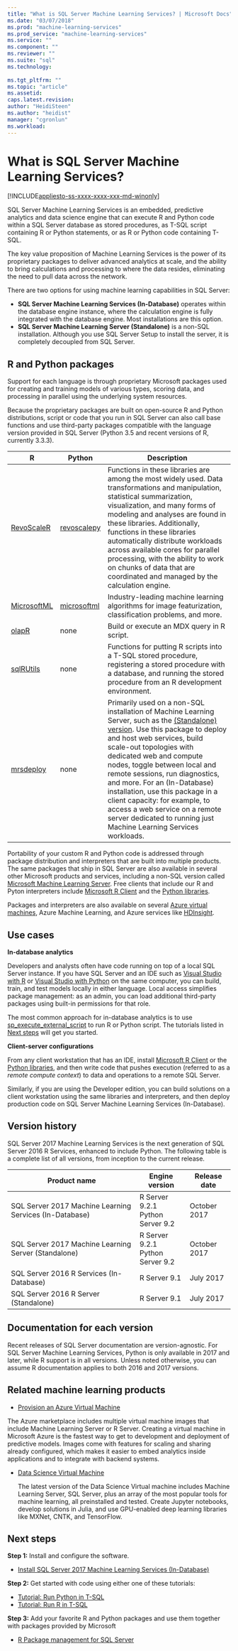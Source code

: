 ```yaml
---
title: "What is SQL Server Machine Learning Services? | Microsoft Docs"
ms.date: "03/07/2018"
ms.prod: "machine-learning-services"
ms.prod_service: "machine-learning-services"
ms.service: ""
ms.component: ""
ms.reviewer: ""
ms.suite: "sql"
ms.technology: 
  
ms.tgt_pltfrm: ""
ms.topic: "article"
ms.assetid: 
caps.latest.revision: 
author: "HeidiSteen"
ms.author: "heidist"
manager: "cgronlun"
ms.workload: 
---
```

# What is SQL Server Machine Learning Services?
[!INCLUDE[appliesto-ss-xxxx-xxxx-xxx-md-winonly](../includes/appliesto-ss-xxxx-xxxx-xxx-md-winonly.md)]

SQL Server Machine Learning Services is an embedded, predictive analytics and data science engine that can execute R and Python code within a SQL Server database as stored procedures, as T-SQL script containing R or Python statements, or as R or Python code containing T-SQL. 

The key value proposition of Machine Learning Services is the power of its proprietary packages to deliver advanced analytics at scale, and the ability to bring calculations and processing to where the data resides, eliminating the need to pull data across the network.

There are two options for using machine learning capabilities in SQL Server: 

+ **SQL Server Machine Learning Services (In-Database)** operates within the database engine instance, where the calculation engine is fully integrated with the database engine. Most installations are this option.
+ **SQL Server Machine Learning Server (Standalone)** is a non-SQL installation. Although you use SQL Server Setup to install the server, it is completely decoupled from SQL Server.

## R and Python packages

Support for each language is through proprietary Microsoft packages used for creating and training models of various types, scoring data, and processing in parallel using the underlying system resources.

Because the proprietary packages are built on open-source R and Python distributions, script or code that you run in SQL Server can also call base functions and use third-party packages compatible with the language version provided in SQL Server (Python 3.5 and recent versions of R, currently 3.3.3).

| R  | Python | Description |
|-----------|----------------|-------------|
| [RevoScaleR](r/revoscaler-overview.md) | [revoscalepy](python/what-is-revoscalepy.md)   | Functions in these libraries are among the most widely used. Data transformations and manipulation, statistical summarization, visualization, and many forms of modeling and analyses are found in these libraries. Additionally, functions in these libraries automatically distribute workloads across available cores for parallel processing, with the ability to work on chunks of data that are coordinated and managed by the calculation engine. |
| [MicrosoftML](using-the-microsoftml-package.md) | [microsoftml](https://docs.microsoft.com/machine-learning-server/python-reference/microsoftml/microsoftml-package) | Industry-leading machine learning algorithms for image featurization, classification problems, and more. |
| [olapR](r/how-to-create-mdx-queries-using-olapr.md) | none | Build or execute an MDX query in R script.
| [sqlRUtils](r/generating-an-r-stored-procedure-for-r-code-using-the-sqlrutils-package.md) | none | Functions for putting R scripts into a T-SQL stored procedure, registering a stored procedure with a database, and running the stored procedure from an R development environment.
| [mrsdeploy](operationalization-with-mrsdeploy.md) | none | Primarily used on a non-SQL installation of Machine Learning Server, such as the [(Standalone) version](r/r-server-standalone.md). Use this package to deploy and host web services, build scale-out topologies with dedicated web and compute nodes, toggle between local and remote sessions, run diagnostics, and more. For an (In-Database) installation, use this package in a client capacity: for example, to access a web service on a remote server dedicated to running just Machine Learning Services workloads. |

Portability of your custom R and Python code is addressed through package distribution and interpreters that are built into multiple products. The same packages that ship in SQL Server are also available in several other Microsoft products and services, including a non-SQL version called [Microsoft Machine Learning Server](https://docs.microsoft.com/machine-learning-server/). Free clients that include our R and Pyton interpreters include [Microsoft R Client](https://docs.microsoft.com/machine-learning-server/r-client/what-is-microsoft-r-client) and the [Python libraries](https://docs.microsoft.com/machine-learning-server/install/python-libraries-interpreter).

Packages and interpreters are also available on several [Azure virtual machines](https://docs.microsoft.com/machine-learning-server/install/machine-learning-server-azure-vm-on-linux), Azure Machine Learning, and Azure services like [HDInsight](https://docs.microsoft.com/machine-learning-server/install/machine-learning-server-on-azure-hdinsight). 


## Use cases

**In-database analytics**

Developers and analysts often have code running on top of a local SQL Server instance. If you have SQL Server and an IDE such as [Visual Studio with R](https://docs.microsoft.com/visualstudio/rtvs/) or [Visual Studio with Python](https://docs.microsoft.com/visualstudio/python/installing-python-support-in-visual-studio) on the same computer, you can build, train, and test models locally in either language. Local access simplifies package management: as an admin, you can load additional third-party packages using built-in permissions for that role.

The most common approach for in-database analytics is to use [sp_execute_external_script](../relational-databases/system-stored-procedures/sp-execute-external-script-transact-sql.md) to run R or Python script. The tutorials listed in [Next steps](#next-steps) will get you started.

**Client-server configurations**

From any client workstation that has an IDE, install [Microsoft R Client](https://docs.microsoft.com/machine-learning-server/r-client/what-is-microsoft-r-client) or the [Python libraries](https://docs.microsoft.com/machine-learning-server/install/python-libraries-interpreter), and then write code that pushes execution (referred to as a *remote compute context*) to data and operations to a remote SQL Server. 

Similarly, if you are using the Developer edition, you can build solutions on a client workstation using the same libraries and interpreters, and then deploy production code on SQL Server Machine Learning Services (In-Database). 

## Version history

SQL Server 2017 Machine Learning Services is the next generation of SQL Server 2016 R Services, enhanced to include Python. The following table is a complete list of all versions, from inception to the current release. 

| Product name | Engine version | Release date |
|--------------|---------|--------------|
| SQL Server 2017 Machine Learning Services (In-Database) | R Server 9.2.1 <br/> Python Server 9.2 | October 2017 |
| SQL Server 2017 Machine Learning Server (Standalone) | R Server 9.2.1 <br/> Python Server 9.2 | October 2017 |
| SQL Server 2016 R Services (In-Database) | R Server 9.1  | July 2017  |
| SQL Server 2016 R Server (Standalone)  |  R Server 9.1 | July 2017 |



## Documentation for each version

Recent releases of SQL Server documentation are version-agnostic. For SQL Server Machine Learning Services, Python is only available in 2017 and later, while R support is in all versions. Unless noted otherwise, you can assume R documentation applies to both 2016 and 2017 versions.


## Related machine learning products

 +  [Provision an Azure Virtual Machine](r/provision-the-r-server-only-sql-server-2016-enterprise-vm-on-azure.md)
  
  The Azure marketplace includes multiple virtual machine images that include Machine Learning Server or R Server. Creating a virtual machine in Microsoft Azure is the fastest way to get to development and deployment of predictive models. Images come with features for scaling and sharing already configured, which makes it easier to embed analytics inside applications and to integrate with backend systems.

+ [Data Science Virtual Machine](https://azure.microsoft.com/services/virtual-machines/data-science-virtual-machines/)

  The latest version of the Data Science Virtual machine includes Machine Learning Server, SQL Server, plus an array of the most popular tools for machine learning, all preinstalled and tested. Create Jupyter notebooks, develop solutions in Julia, and use GPU-enabled deep learning libraries like MXNet, CNTK, and TensorFlow.

<a name="next-steps"></a>

## Next steps

**Step 1:** Install and configure the software. 

+ [Install SQL Server 2017 Machine Learning Services (In-Database)](install/sql-machine-learning-services-windows-install.md)

**Step 2:** Get started with code using either one of these tutorials:

+ [Tutorial: Run Python in T-SQL](tutorials/run-python-using-t-sql.md)
+ [Tutorial: Run R in T-SQL](tutorials/rtsql-using-r-code-in-transact-sql-quickstart.md)

**Step 3:** Add your favorite R and Python packages and use them together with packages provided by Microsoft

+ [R Package management for SQL Server](r/r-package-management-for-sql-server-r-services.md)